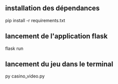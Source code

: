 ## installation des dépendances
pip install -r requirements.txt

## lancement de l'application flask
flask run

## lancement du jeu dans le terminal
py casino_video.py
